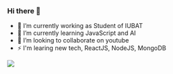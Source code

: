 ### Hi there 👋

- 🔭 I’m currently working as Student of IUBAT
- 🌱 I’m currently learning JavaScript and AI
- 👯 I’m looking to collaborate on youtube
- ⚡ I'm learing new tech, ReactJS, NodeJS, MongoDB

<img src="https://github-readme-stats.vercel.app/api?username=mehedi-66&&show_icons=true&title_color=ffffff&icon_color=bb2acf&text_color=daf7dc&bg_color=151515" />
